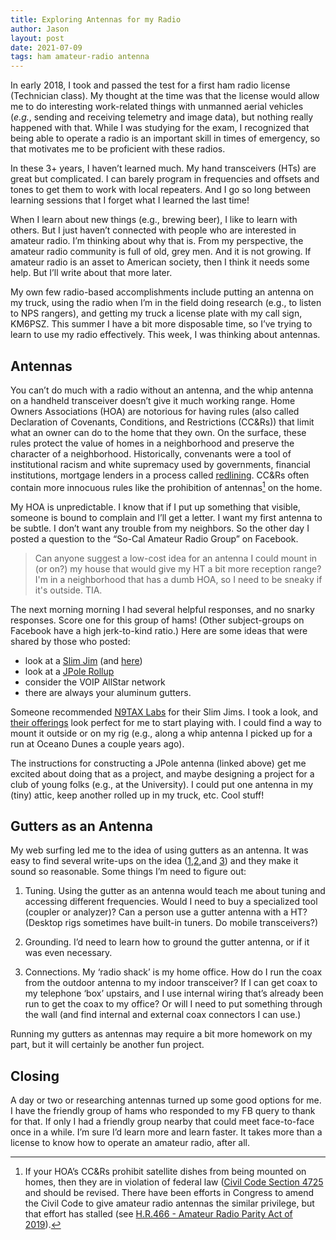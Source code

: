 ```yaml
---
title: Exploring Antennas for my Radio
author: Jason
layout: post
date: 2021-07-09
tags: ham amateur-radio antenna
---
```


In early 2018, I took and passed the test for a first ham radio license (Technician class).  My thought at the time was that the license would allow me to do interesting work-related things with unmanned aerial vehicles (_e.g._, sending and receiving telemetry and image data), but nothing really happened with that.  While I was studying for the exam, I recognized that being able to operate a radio is an important skill in times of emergency, so that motivates me to be proficient with these radios.

In these 3+ years, I haven’t learned much.  My hand transceivers (HTs) are great but complicated.  I can barely program in frequencies and offsets and tones to get them to work with local repeaters.  And I go so long between learning sessions that I forget what I learned the last time!  

When I learn about new things (e.g., brewing beer), I like to learn with others.  But I just haven’t connected with people who are interested in amateur radio.  I’m thinking about why that is.  From my perspective, the amateur radio community is full of old, grey men.  And it is not growing.  If amateur radio is an asset to American society, then I think it needs some help.  But I’ll write about that more later.

My own few radio-based accomplishments include putting an antenna on my truck, using the radio when I’m in the field doing research (e.g., to listen to NPS rangers), and getting my truck a license plate with my call sign, KM6PSZ.  This summer I have a bit more disposable time, so I’ve trying to learn to use my radio effectively.  This week, I was thinking about antennas.

## Antennas

You can’t do much with a radio without an antenna, and the whip antenna on a handheld transceiver doesn’t give it much working range.  Home Owners Associations (HOA) are notorious for having rules (also called Declaration of Covenants, Conditions, and Restrictions (CC&Rs)) that limit what an owner can do to the home that they own.  On the surface, these rules protect the value of homes in a neighborhood and  preserve the character of a neighborhood.  Historically, convenants were a tool of institutional racism and white supremacy used by governments, financial institutions, mortgage lenders in a process called [redlining](https://www.cityofcamarillo.org/Combined%20AI%2001.16.20.pdf).  CC&Rs often contain more innocuous rules like the prohibition of antennas[^1] on the home.

My HOA is unpredictable.  I know that if I put up something that visible, someone is bound to complain and I’ll get a letter.  I want my first antenna to be subtle.  I don’t want any trouble from my neighbors.  So the other day I posted a question to the “So-Cal Amateur Radio Group” on Facebook.

<blockquote>
Can anyone suggest a low-cost idea for an antenna I could mount in (or on?) my house that would give my HT a bit more reception range?  I'm in a neighborhood that has a dumb HOA, so I need to be sneaky if it's outside.  TIA.
</blockquote>

The next morning morning I had several helpful responses, and no snarky responses.  Score one for this group of hams!  (Other subject-groups on Facebook have a high jerk-to-kind ratio.) Here are some ideas that were shared by those who posted:

* look at a [Slim Jim](https://www.hamuniverse.com/slimjim.html) (and [here](https://www.essexham.co.uk/slim-jim)) 
* look at a [JPole Rollup](https://www.arrl.org/files/file/Public%20Service/TrainingModules/jpole-dual-band.pdf)
* consider the VOIP AllStar network
* there are always your aluminum gutters.

Someone recommended [N9TAX Labs](https://n9taxlabs.com) for their Slim Jims.  I took a look, and [their offerings](https://n9taxlabs.com/shop/ols/products/dual-band-slim-jim-antenna-with-10-or-16-foot-cable) look perfect for me to start playing with.  I could find a way to mount it outside or on my rig (e.g., along a whip antenna I picked up for a run at Oceano Dunes a couple years ago).

The instructions for constructing a JPole antenna (linked above) get me excited about doing that as a project, and maybe designing a project for a club of young folks (e.g., at the University).  I could put one antenna in my (tiny) attic, keep another rolled up in my truck, etc.  Cool stuff!

## Gutters as an Antenna

My web surfing led me to the idea of using gutters as an antenna.  It was easy to find several write-ups on the idea ([1](https://www.eham.net/article/33775),[2](https://dailyantenna.blogspot.com/2019/03/loading-up-gutter.html),and [3](https://www.sgcworld.com/raingutterinstall.html)) and they make it sound so reasonable.  Some things I’m need to figure out:

1.  Tuning.  Using the gutter as an antenna would teach me about tuning and accessing different frequencies.  Would I need to buy a specialized tool (coupler or analyzer)?  Can a person use a gutter antenna with a HT?  (Desktop rigs sometimes have built-in tuners.  Do mobile transceivers?)

2. Grounding.  I’d need to learn how to ground the gutter antenna, or if it was even necessary.

3.  Connections.  My ‘radio shack’ is my home office.  How do I run the coax from the outdoor antenna to my indoor transceiver?  If I can get coax to my telephone ‘box’ upstairs, and I use internal wiring that’s already been run to get the coax to my office?  Or will I need to put something through the wall (and find internal and external coax connectors I can use.)

Running my gutters as antennas may require a bit more homework on my part, but  it will certainly be another fun project.

## Closing

A day or two or researching antennas turned up some good options for me.  I have the friendly group of hams who responded to my FB query to thank for that.  If only I had a friendly group nearby that could meet face-to-face once in a while.  I’m sure I’d learn more and learn faster.  It takes more than a license to know how to operate an amateur radio, after all.


[^1]: If your HOA’s CC&Rs prohibit satellite dishes from being mounted on homes, then they are in violation of federal law ([Civil Code Section 4725](https://findhoalaw.com/satellite-dishes-generally/) and should be revised.  There have been efforts in Congress to amend the Civil Code to give amateur radio antennas the similar privilege, but that effort has stalled (see [H.R.466 - Amateur Radio Parity Act of 2019](https://www.congress.gov/bill/116th-congress/house-bill/466?s=1&r=6)).

<!--
SYNTAX FOR IMAGES
* use services to create JPG and to create thumbnail that is 720px wide

[![ALT-TEXT](/assets/images/filename-thumbnail.jpg)](/assets/images/filename.jpg)
-->

<!--
SYNTAX FOR VIDEO
* convert MOV to mp4 using VLC

<video width="480" height="320" controls="controls">
  <source src="/assets/media/filename.m4v" type="video/mp4">
</video>
-->
